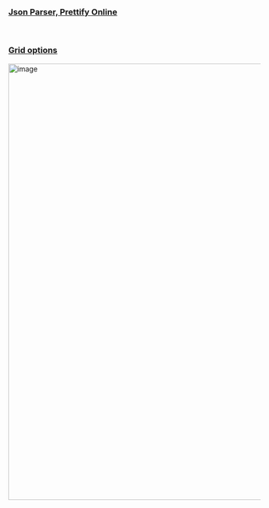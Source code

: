 ### [**Json Parser, Prettify Online**](https://jsonparser.kr)

<br>

### [Grid options](https://getbootstrap.com/docs/3.4/css/#grid-options)

<img width="870" alt="image" src="https://user-images.githubusercontent.com/35790290/187214541-ec50ed5f-0976-4d17-94f0-65d548f3d3d1.png">
